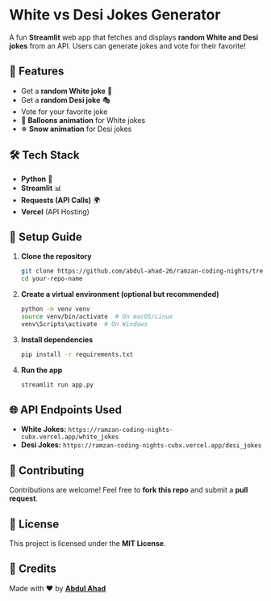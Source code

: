 # White vs Desi Jokes Generator

A fun **Streamlit** web app that fetches and displays **random White and Desi jokes** from an API. Users can generate jokes and vote for their favorite!

## 🚀 Features

- Get a **random White joke** 🎩
- Get a **random Desi joke** 🎭
- Vote for your favorite joke
- 🎈 **Balloons animation** for White jokes
- ❄ **Snow animation** for Desi jokes

## 🛠️ Tech Stack

- **Python** 🐍
- **Streamlit** 📊
- **Requests (API Calls)** 🌍
- **Vercel** (API Hosting)

## 📌 Setup Guide

1. **Clone the repository**

   ```sh
   git clone https://github.com/abdul-ahad-26/ramzan-coding-nights/tree/main/joke-generator.git
   cd your-repo-name
   ```

2. **Create a virtual environment (optional but recommended)**

   ```sh
   python -m venv venv
   source venv/bin/activate  # On macOS/Linux
   venv\Scripts\activate  # On Windows
   ```

3. **Install dependencies**

   ```sh
   pip install -r requirements.txt
   ```

4. **Run the app**

   ```sh
   streamlit run app.py
   ```

## 🌐 API Endpoints Used

- **White Jokes:** `https://ramzan-coding-nights-cubx.vercel.app/white_jokes`
- **Desi Jokes:** `https://ramzan-coding-nights-cubx.vercel.app/desi_jokes`


## 🤝 Contributing

Contributions are welcome! Feel free to **fork this repo** and submit a **pull request**.

## 📜 License

This project is licensed under the **MIT License**.

## 💖 Credits

Made with ❤️ by **[Abdul Ahad](https://github.com/abdul-ahad-26)**

